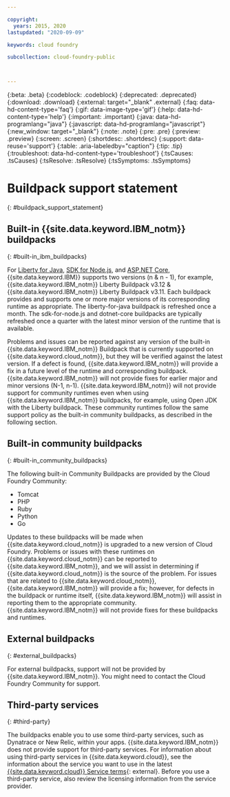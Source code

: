 ```yaml
---

copyright:
  years: 2015, 2020
lastupdated: "2020-09-09"

keywords: cloud foundry

subcollection: cloud-foundry-public



---
```



{:beta: .beta}
{:codeblock: .codeblock}
{:deprecated: .deprecated}
{:download: .download}
{:external: target="_blank" .external}
{:faq: data-hd-content-type='faq'}
{:gif: data-image-type='gif'}
{:help: data-hd-content-type='help'}
{:important: .important}
{:java: data-hd-programlang="java"}
{:javascript: data-hd-programlang="javascript"}
{:new_window: target="_blank"}
{:note: .note}
{:pre: .pre}
{:preview: .preview}
{:screen: .screen}
{:shortdesc: .shortdesc}
{:support: data-reuse='support'}
{:table: .aria-labeledby="caption"}
{:tip: .tip}
{:troubleshoot: data-hd-content-type='troubleshoot'}
{:tsCauses: .tsCauses}
{:tsResolve: .tsResolve}
{:tsSymptoms: .tsSymptoms}

# Buildpack support statement
{: #buildpack_support_statement}


## Built-in {{site.data.keyword.IBM_notm}} buildpacks
{: #built-in_ibm_buildpacks}

For [Liberty for Java](/docs/cloud-foundry-public?topic=cloud-foundry-public-getting-started-liberty), [SDK for Node.js](/docs/cloud-foundry-public?topic=cloud-foundry-public-getting-started-node), and [ASP.NET Core](/docs/cloud-foundry-public?topic=cloud-foundry-public-getting_started-dotnet), {{site.data.keyword.IBM}} supports two versions (n & n - 1), for example, {{site.data.keyword.IBM_notm}} Liberty Buildpack v3.12 & {{site.data.keyword.IBM_notm}} Liberty Buildpack v3.11. Each buildpack provides and supports one or more major versions of its corresponding runtime as appropriate. The liberty-for-java buildpack is refreshed once a month. The sdk-for-node.js and dotnet-core buildpacks are typically refreshed once a quarter with the latest minor version of the runtime that is available.


Problems and issues can be reported against any version of the built-in {{site.data.keyword.IBM_notm}} Buildpack that is currently supported on {{site.data.keyword.cloud_notm}}, but they will be verified against the latest version. If a defect is found, {{site.data.keyword.IBM_notm}} will provide a fix in a future level of the runtime and corresponding buildpack. {{site.data.keyword.IBM_notm}} will not provide fixes for earlier major and minor versions (N-1, n-1). {{site.data.keyword.IBM_notm}} will not provide support for community runtimes even when using {{site.data.keyword.IBM_notm}} buildpacks, for example, using Open JDK with the Liberty buildpack. These community runtimes follow the same support policy as the built-in community buildpacks, as described in the following section.

## Built-in community buildpacks
{: #built-in_community_buildpacks}

The following built-in Community Buildpacks are provided by the Cloud Foundry Community:

* Tomcat
* PHP
* Ruby
* Python
* Go

Updates to these buildpacks will be made when {{site.data.keyword.cloud_notm}} is upgraded to a new version of Cloud Foundry. Problems or issues with these runtimes on {{site.data.keyword.cloud_notm}} can be reported to {{site.data.keyword.IBM_notm}}, and we will assist in determining if {{site.data.keyword.cloud_notm}} is the source of the problem. For issues that are related to {{site.data.keyword.cloud_notm}}, {{site.data.keyword.IBM_notm}} will provide a fix; however, for defects in the buildpack or runtime itself, {{site.data.keyword.IBM_notm}} will assist in reporting them to the appropriate community. {{site.data.keyword.IBM_notm}} will not provide fixes for these buildpacks and runtimes.

## External buildpacks
{: #external_buildpacks}

For external buildpacks, support will not be provided by {{site.data.keyword.IBM_notm}}. You might need to contact the Cloud Foundry Community for support.

## Third-party services
{: #third-party}

The buildpacks enable you to use some third-party services, such as Dynatrace or New Relic, within your apps. {{site.data.keyword.IBM_notm}} does not provide support for third-party services. For information about using third-party services in {{site.data.keyword.cloud}}, see the information about the service you want to use in the latest [{{site.data.keyword.cloud}} Service terms](https://www.ibm.com/software/sla/sladb.nsf/sla/bm){: external}. Before you use a third-party service, also review the licensing information from the service provider.


